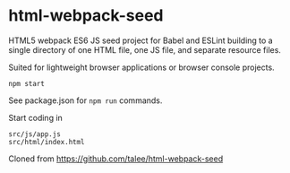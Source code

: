 # html-webpack-seed


HTML5 webpack ES6 JS seed project for Babel and ESLint building to a single directory of one HTML file, one JS file, and separate resource files.

Suited for lightweight browser applications or browser console projects.

	npm start

See package.json for `npm run` commands.

Start coding in

	src/js/app.js
	src/html/index.html

Cloned from https://github.com/talee/html-webpack-seed
